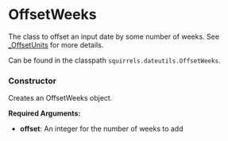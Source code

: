 # OffsetWeeks

The class to offset an input date by some number of weeks. See [_OffsetUnits] for more details.

Can be found in the classpath `squirrels.dateutils.OffsetWeeks`.

### Constructor

Creates an OffsetWeeks object.

**Required Arguments:**

- **offset**: An integer for the number of weeks to add


[_OffsetUnits]: ./OffsetUnits
